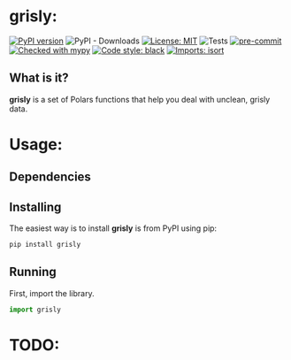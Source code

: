 # grisly:
[![PyPI version](https://badge.fury.io/py/grisly.svg)](https://badge.fury.io/py/grisly)
![PyPI - Downloads](https://img.shields.io/pypi/dm/grisly)
[![License: MIT](https://img.shields.io/badge/License-MIT-yellow.svg)](https://opensource.org/licenses/MIT)
![Tests](https://github.com/CangyuanLi/grisly/actions/workflows/tests.yaml/badge.svg)
[![pre-commit](https://img.shields.io/badge/pre--commit-enabled-brightgreen?logo=pre-commit&logoColor=white)](https://github.com/pre-commit/pre-commit)
[![Checked with mypy](http://www.mypy-lang.org/static/mypy_badge.svg)](http://mypy-lang.org/)
[![Code style: black](https://img.shields.io/badge/code%20style-black-000000.svg)](https://github.com/psf/black)
[![Imports: isort](https://img.shields.io/badge/%20imports-isort-%231674b1?style=flat&labelColor=ef8336)](https://pycqa.github.io/isort/)

## What is it?

**grisly** is a set of Polars functions that help you deal with unclean, grisly data.

# Usage:

## Dependencies

## Installing

The easiest way is to install **grisly** is from PyPI using pip:

```sh
pip install grisly
```

## Running

First, import the library.

```python
import grisly
```

# TODO:
